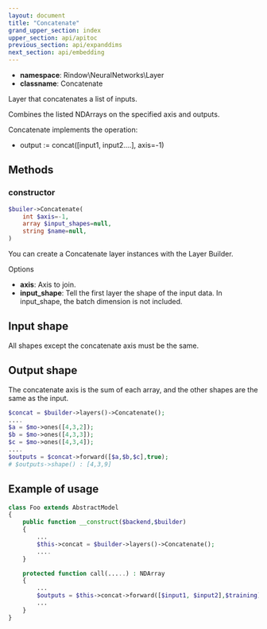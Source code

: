 ```yaml
---
layout: document
title: "Concatenate"
grand_upper_section: index
upper_section: api/apitoc
previous_section: api/expanddims
next_section: api/embedding
---
```


- **namespace**: Rindow\NeuralNetworks\Layer
- **classname**: Concatenate

Layer that concatenates a list of inputs.

Combines the listed NDArrays on the specified axis and outputs.


Concatenate implements the operation:

- output := concat([input1, input2....], axis=-1)


Methods
-------

### constructor
```php
$builer->Concatenate(
    int $axis=-1,
    array $input_shapes=null,
    string $name=null,
)
```
You can create a Concatenate layer instances with the Layer Builder.


Options

- **axis**: Axis to join.
- **input_shape**: Tell the first layer the shape of the input data. In input_shape, the batch dimension is not included.

Input shape
-----------
All shapes except the concatenate axis must be the same.

Output shape
------------
The concatenate axis is the sum of each array,
and the other shapes are the same as the input.

```php
$concat = $builder->layers()->Concatenate();
....
$a = $mo->ones([4,3,2]);
$b = $mo->ones([4,3,3]);
$c = $mo->ones([4,3,4]);
....
$outputs = $concat->forward([$a,$b,$c],true);
# $outputs->shape() : [4,3,9]
```


Example of usage
----------------

```php
class Foo extends AbstractModel
{
    public function __construct($backend,$builder)
    {
        ...
        $this->concat = $builder->layers()->Concatenate();
        ....
    }

    protected function call(.....) : NDArray
    {
        ...
        $outputs = $this->concat->forward([$input1, $input2],$training);
        ...
    }
}
```
